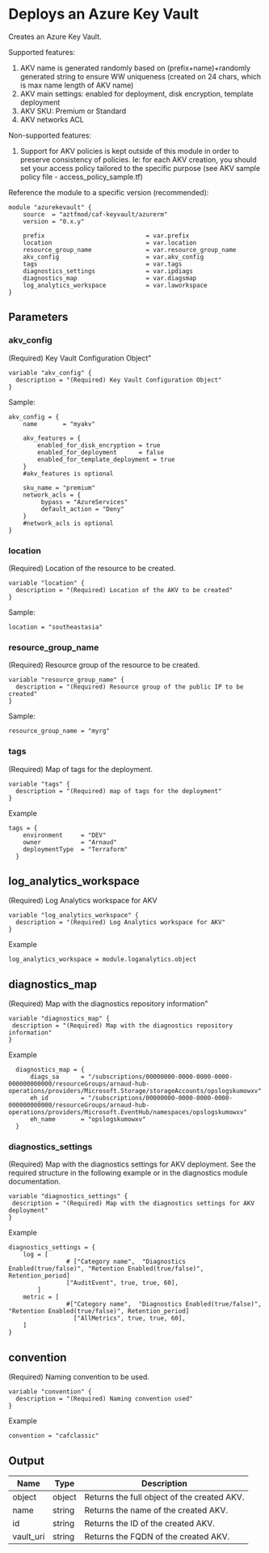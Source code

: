 # Deploys an Azure Key Vault

Creates an Azure Key Vault.

Supported features:

1. AKV name is generated randomly based on (prefix+name)+randomly generated string to ensure WW uniqueness (created on 24 chars, which is max name length of AKV name)
2. AKV main settings: enabled for deployment, disk encryption, template deployment
3. AKV SKU: Premium or Standard
4. AKV networks ACL

Non-supported features:

1. Support for AKV policies is kept outside of this module in order to preserve consistency of policies. Ie: for each AKV creation, you should set your access policy tailored to the specific purpose (see AKV sample policy file - access_policy_sample.tf)

Reference the module to a specific version (recommended):

```hcl
module "azurekevault" {
    source  = "aztfmod/caf-keyvault/azurerm"
    version = "0.x.y"

    prefix                            = var.prefix
    location                          = var.location
    resource_group_name               = var.resource_group_name
    akv_config                        = var.akv_config
    tags                              = var.tags
    diagnostics_settings              = var.ipdiags
    diagnostics_map                   = var.diagsmap
    log_analytics_workspace           = var.laworkspace
}
```

## Parameters

### akv_config

(Required) Key Vault Configuration Object"

```hcl
variable "akv_config" {
  description = "(Required) Key Vault Configuration Object"
}
```

Sample:

```hcl
akv_config = {
    name       = "myakv"

    akv_features = {
        enabled_for_disk_encryption = true
        enabled_for_deployment      = false
        enabled_for_template_deployment = true
    }
    #akv_features is optional

    sku_name = "premium"
    network_acls = {
         bypass = "AzureServices"
         default_action = "Deny"
    }
    #network_acls is optional
}
```

### location

(Required) Location of the resource to be created.

```hcl
variable "location" {
  description = "(Required) Location of the AKV to be created"
}
```

Sample:

```hcl
location = "southeastasia"
```

### resource_group_name

(Required) Resource group of the resource to be created.

```hcl
variable "resource_group_name" {
  description = "(Required) Resource group of the public IP to be created"
}
```

Sample:

```hcl
resource_group_name = "myrg"
```

### tags

(Required) Map of tags for the deployment.

```hcl
variable "tags" {
  description = "(Required) map of tags for the deployment"
}
```

Example

```hcl
tags = {
    environment     = "DEV"
    owner           = "Arnaud"
    deploymentType  = "Terraform"
  }
```

## log_analytics_workspace

(Required) Log Analytics workspace for AKV

```hcl
variable "log_analytics_workspace" {
  description = "(Required) Log Analytics workspace for AKV"
}
```

Example

```hcl
log_analytics_workspace = module.loganalytics.object
```

## diagnostics_map

(Required) Map with the diagnostics repository information"

```hcl
variable "diagnostics_map" {
 description = "(Required) Map with the diagnostics repository information"
}
```

Example

```hcl
  diagnostics_map = {
      diags_sa      = "/subscriptions/00000000-0000-0000-0000-000000000000/resourceGroups/arnaud-hub-operations/providers/Microsoft.Storage/storageAccounts/opslogskumowxv"
      eh_id         = "/subscriptions/00000000-0000-0000-0000-000000000000/resourceGroups/arnaud-hub-operations/providers/Microsoft.EventHub/namespaces/opslogskumowxv"
      eh_name       = "opslogskumowxv"
  }
```

### diagnostics_settings

(Required) Map with the diagnostics settings for AKV deployment.
See the required structure in the following example or in the diagnostics module documentation.

```hcl
variable "diagnostics_settings" {
 description = "(Required) Map with the diagnostics settings for AKV deployment"
}
```

Example

```hcl
diagnostics_settings = {
    log = [
                # ["Category name",  "Diagnostics Enabled(true/false)", "Retention Enabled(true/false)", Retention_period]
                ["AuditEvent", true, true, 60],
        ]
    metric = [
                #["Category name",  "Diagnostics Enabled(true/false)", "Retention Enabled(true/false)", Retention_period]
                  ["AllMetrics", true, true, 60],
    ]
}
```

## convention
(Required) Naming convention to be used.
```hcl
variable "convention" {
  description = "(Required) Naming convention used"
}
```
Example
```hcl
convention = "cafclassic"
```

## Output

| Name | Type | Description | 
| -- | -- | -- | 
| object | object | Returns the full object of the created AKV. |
| name | string | Returns the name of the created AKV. |
| id | string | Returns the ID of the created AKV. | 
| vault_uri | string | Returns the FQDN of the created AKV. |